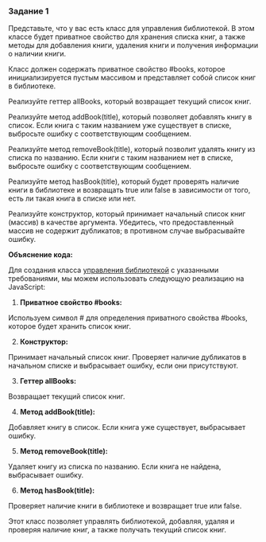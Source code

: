### Задание 1

Представьте, что у вас есть класс для управления библиотекой. В этом классе будет приватное свойство для хранения списка книг, а также методы для добавления книги, удаления книги и получения информации о наличии книги.

Класс должен содержать приватное свойство #books, которое инициализируется пустым массивом и представляет собой список книг в библиотеке.

Реализуйте геттер allBooks, который возвращает текущий список книг.

Реализуйте метод addBook(title), который позволяет добавлять книгу в список. Если книга с таким названием уже существует в списке, выбросьте ошибку с соответствующим сообщением.

Реализуйте метод removeBook(title), который позволит удалять книгу из списка по названию. Если книги с таким названием нет в списке, выбросьте ошибку с соответствующим сообщением.

Реализуйте метод hasBook(title), который будет проверять наличие книги в библиотеке и возвращать true или false в зависимости от того, есть ли такая книга в списке или нет.

Реализуйте конструктор, который принимает начальный список книг (массив) в качестве аргумента. Убедитесь, что предоставленный массив не содержит дубликатов; в противном случае выбрасывайте ошибку.

**Объяснение кода:**

Для создания класса [управления библиотекой](task2/library-management.js) с указанными требованиями, мы можем использовать следующую реализацию на JavaScript:

1. **Приватное свойство #books:**

Используем символ # для определения приватного свойства #books, которое будет хранить список книг.

2. **Конструктор:**

Принимает начальный список книг. Проверяет наличие дубликатов в начальном списке и выбрасывает ошибку, если они присутствуют.

3. **Геттер allBooks:**

Возвращает текущий список книг.

4. **Метод addBook(title):**

Добавляет книгу в список. Если книга уже существует, выбрасывает ошибку.

5. **Метод removeBook(title):**

Удаляет книгу из списка по названию. Если книга не найдена, выбрасывает ошибку.

6. **Метод hasBook(title):**

Проверяет наличие книги в библиотеке и возвращает true или false.

Этот класс позволяет управлять библиотекой, добавляя, удаляя и проверяя наличие книг, а также получать текущий список книг.
